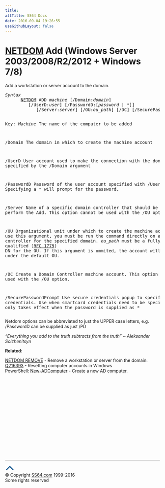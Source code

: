 ```yaml
---
title:
altTitle: SS64 Docs
date: 2016-09-04 19:26:55
useGithubLayout: false
---
```

<!-- #BeginLibraryItem "/Library/head_nt.lbi" --><!-- #EndLibraryItem --><h1><a href="netdom.html">NETDOM</a> Add   (Windows Server 2003/2008/R2/2012 + Windows 7/8)</h1>
<p>Add a workstation or server account to the domain.</p>
<pre><i>Syntax</i>
      <a href="netdom.html">NETDOM</a> ADD <i>machine</i> [/Domain:<i>domain</i>]
         [/UserD:<i>user</i>] [/PasswordD:[<i>password</i> | *]]
            [/Server:<i>server</i>] [/OU:<i>ou_path</i>] [/DC] [/SecurePasswordPrompt]

Key:
   <i>Machine</i>     The name of the computer to be added

   /Domain     The domain in which to create the machine account

   /UserD      User account used to make the connection with the domain
               specified by the /Domain argument

   /PasswordD  Password of the user account specified with /UserD.
               Specifying a * will prompt for the password.

   /Server     Name of a specific domain controller that should be used to perform
               the Add. This option cannot be used with the /OU option.

   /OU         Organizational unit under which to create the machine account.
               To use this argument, you must be run the command directly on a domain
               controller for the specified domain.
               <i>ou_path</i> must be a fully qualified (<a href="http://www.ietf.org/rfc/rfc1779.txt">RFC 1779</a>) DN for the OU.
               If this argument is ommited, the account will be created
               under the default OU.

   /DC         Create a Domain Controller machine account.
               This option cannot be used with the /OU option. 

   /SecurePasswordPrompt 
               Use secure credentials popup to specify credentials.
               Use when smartcard credentials need to be specified.
               This only takes effect when the password is supplied as *</pre>
<p>Netdom options can be abbreviated to just the UPPER case letters, e.g. <span class="code">/PasswordD</span> can be supplied as just <span class="code">/PD</span> </p>
<p class="quote"><i>“Everything you add to the truth subtracts from the truth” ~ Aleksander Solzhenitsyn</i></p>
<p><b> Related:</b></p>
<p><a href="netdom-remove.html">NETDOM REMOVE</a> - Remove a workstation or server from the domain.<br>
<a href="https://support.microsoft.com/kb/216393">Q216393</a> - Resetting computer accounts in Windows<br>
PowerShell: <a href="../ps/new-adcomputer.html">New-ADComputer</a> - Create a new AD computer.</p><!-- #BeginLibraryItem "/Library/foot_nt.lbi" --><p>
<!-- windows300 -->
<ins class="adsbygoogle" style="display:inline-block;width:300px;height:250px" data-ad-client="ca-pub-6140977852749469" data-ad-slot="7649547908"></ins>
<script>
(adsbygoogle = window.adsbygoogle || []).push({});
</script></p>
<hr>
<div id="bl" class="footer"><a href="netdom-add.html#"><img src="../images/top.png" width="30" height="22" alt="Back to the Top"></a></div>
<div id="br" class="footer, tagline">© Copyright <a href="http://ss64.com/">SS64.com</a> 1999-2016<br>
Some rights reserved</div><!-- #EndLibraryItem -->

